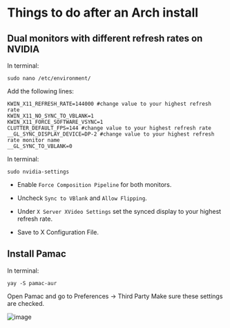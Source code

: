 # Things to do after an Arch install

## Dual monitors with different refresh rates on NVIDIA

In terminal:

`sudo nano /etc/environment/` 

Add the following lines:

```
KWIN_X11_REFRESH_RATE=144000 #change value to your highest refresh rate
KWIN_X11_NO_SYNC_TO_VBLANK=1
KWIN_X11_FORCE_SOFTWARE_VSYNC=1
CLUTTER_DEFAULT_FPS=144 #change value to your highest refresh rate
__GL_SYNC_DISPLAY_DEVICE=DP-2 #change value to your highest refresh rate monitor name
__GL_SYNC_TO_VBLANK=0
```

In terminal:

`sudo nvidia-settings`

- Enable `Force Composition Pipeline` for both monitors.

- Uncheck `Sync to VBlank` and `Allow Flipping`.

- Under `X Server XVideo Settings` set the synced display to your highest refresh rate.

- Save to X Configuration File.

## Install Pamac

In terminal:

`yay -S pamac-aur`

Open Pamac and go to Preferences -> Third Party
Make sure these settings are checked.

![image](https://user-images.githubusercontent.com/39315068/194762868-aea3a60b-5047-463c-a3a2-f6679b4773a6.png)
